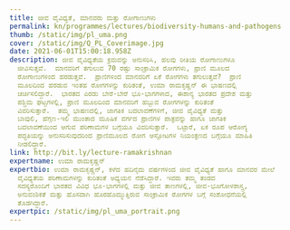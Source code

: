 ```yaml
---
title: ಜೀವ ವೈವಿಧ್ಯತೆ, ಮಾನವರು ಮತ್ತು ರೋಗಾಣುಗಳು
permalink: kn/programmes/lectures/biodiversity-humans-and-pathogens
thumb: /static/img/pl_uma.png
cover: /static/img/Q_PL_Coverimage.jpg
date: 2021-06-01T15:00:18.958Z
description: ಜೀವ ವೈವಿಧ್ಯತೆಯ ಕ್ರಮವನ್ನು ಅನುಸರಿಸಿ, ಹಲವು ರೀತಿಯ ರೋಗಾಣುಗಳೂ
  ಜೀವಿಸುತ್ತವೆ.  ಮಾನವರಿಗೆ ತಗುಲುವ 70 ರಷ್ಟು ಸಾಂಕ್ರಾಮಿಕ ರೋಗಗಳು, ಪ್ರಾಣಿ ಮೂಲದ
  ರೋಗಾಣುಗಳಿಂದ ಹರಡುತ್ತವೆ.  ಪ್ರಾಣಿಗಳಿಂದ ಮಾನವರಿಗೆ ಏಕೆ ರೋಗಗಳು ತಗುಲುತ್ತವೆ?  ಪ್ರಾಣಿ
  ಮೂಲದಿಂದ ಹರಡುವ ಇಂತಹ ರೋಗಗಳನ್ನು ಕುರಿತಂತೆ, ಉಮಾ ರಾಮಕೃಷ್ಣನ್ ಈ ಭಾಷಣದಲ್ಲಿ
  ಚರ್ಚಿಸಲಿದ್ದಾರೆ.  ಭಾರತದ ಎರಡು ಬೇರೆ-ಬೇರೆ ಭೂ-ಭಾಗಗಳಾದ, ಈಶಾನ್ಯ ಭಾರತದ ಪ್ರದೇಶ ಮತ್ತು
  ಪಶ್ಚಿಮ ಘಟ್ಟಗಳಲ್ಲಿ, ಪ್ರಾಣಿ ಮೂಲದಿಂದ ಮಾನವರಿಗೆ ಹಬ್ಬುವ ರೋಗಗಳನ್ನು ಕುರಿತಂತೆ
  ವಿವರಿಸುತ್ತಾರೆ.  ತಮ್ಮ ಭಾಷಣದಲ್ಲಿ, ಜಾಗತಿಕ ಬದಲಾವಣೆಗಳಿಗೆ, ಜೀವ ವೈವಿಧ್ಯತೆ ಮತ್ತು
  ಬಾವುಲಿ, ಹೆಗ್ಗಣ-ಇಲಿ ಮುಂತಾದ ಮೂಷಿಕ ವರ್ಗದ ಪ್ರಾಣಿಗಳ ಪಾತ್ರವನ್ನು ಹಾಗೂ ಜಾಗತಿಕ
  ಬದಲಾವಣೆಯಿಂದ ಆಗುವ ಪರಿಣಾಮಗಳ ಬಗ್ಗೆಯೂ ವಿವರಿಸುತ್ತಾರೆ.  ಒಟ್ಟಾರೆ, ಏಕ ರೂಪ ಆರೋಗ್ಯ
  ಪದ್ಧತಿಯನ್ನು ಅನುಸರಿಸುವುದರಿಂದ ಪ್ರಾಣಿಮೂಲದ ರೋಗ ಆಸ್ಫೋಟಗಳ ನಿಯಂತ್ರಣದ ಬಗ್ಗೆಯೂ ಮಾಹಿತಿ
  ನೀಡಲಿದ್ದಾರೆ.
link: http://bit.ly/lecture-ramakrishnan
expertname: ಉಮಾ ರಾಮಕೃಷ್ಣನ್
expertbio: ಉಮಾ ರಾಮಕೃಷ್ಣನ್, ಕಳೆದ ಹದಿನೈದು ವರ್ಷಗಳಿಂದ ಜೀವ ವೈವಿಧ್ಯತೆ ಹಾಗೂ ಮಾನವರ ಮೇಲೆ
  ವೈವಿಧ್ಯತೆಯ ಪರಿಣಾಮಗಳನ್ನು ಕುರಿತಂತೆ ಅಧ್ಯಯನ ನೆಡೆಸಿದ್ದಾರೆ. ಇವರು ತಮ್ಮ ತಂಡದ
  ಸದಸ್ಯರೊಂದಿಗೆ ಭಾರತದ ವಿವಿಧ ಭೂ-ಭಾಗಗಳಲ್ಲಿ ಮತ್ತು ಜೀವ ತಾಣಗಳಲ್ಲಿ, ಜೀವ-ಭೂಗೋಳಶಾಸ್ತ್ರ,
  ಅನುವಂಶಿಕತೆ ಮತ್ತು ಹೊಸದಾಗಿ ಹೊರಹೊಮ್ಮುತ್ತಿರುವ ಸಾಂಕ್ರಾಮಿಕ ರೋಗಗಳ ಬಗ್ಗೆ ಸಂಶೋಧನೆಯಲ್ಲಿ
  ತೊಡಗಿದ್ದಾರೆ.
expertpic: /static/img/pl_uma_portrait.png
---
```

